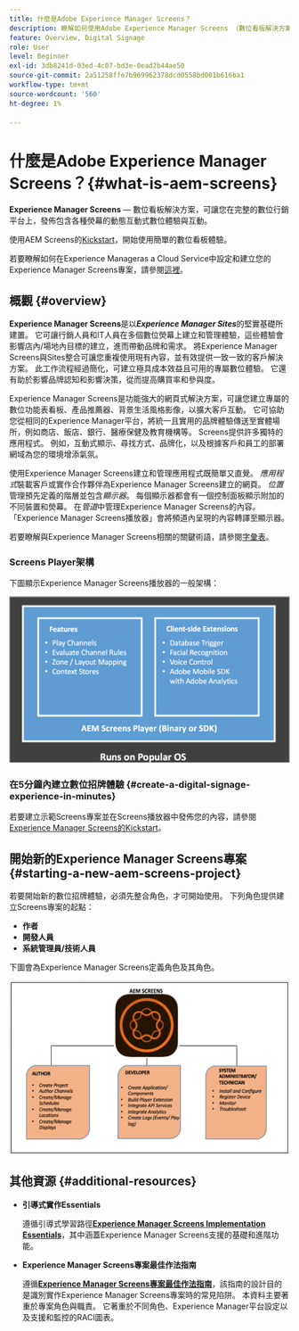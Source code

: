 ```yaml
---
title: 什麼是Adobe Experience Manager Screens？
description: 瞭解如何使用Adobe Experience Manager Screens （數位看板解決方案），其可讓您在完整的數位行銷平台上，發佈涉及不同熒幕型別的動態及互動式數位體驗和互動。
feature: Overview, Digital Signage
role: User
level: Beginner
exl-id: 3db8241d-03ed-4c87-bd3e-0ead2b44ae50
source-git-commit: 2a51258ffe7b969962378dcd0558bd001b616ba1
workflow-type: tm+mt
source-wordcount: '560'
ht-degree: 1%

---
```


# 什麼是Adobe Experience Manager Screens？{#what-is-aem-screens}

**Experience Manager Screens** — 數位看板解決方案，可讓您在完整的數位行銷平台上，發佈包含各種熒幕的動態互動式數位體驗與互動。

使用AEM Screens的[Kickstart](kickstart-for-aem-screens.md)，開始使用簡單的數位看板體驗。

若要瞭解如何在Experience Manageras a Cloud Service中設定和建立您的Experience Manager Screens專案，請參閱[這裡](https://experienceleague.adobe.com/zh-hant/docs/experience-manager-screens/using/about-guide)。

## 概觀 {#overview}

**Experience Manager Screens**&#x200B;是以&#x200B;***Experience Manager Sites***&#x200B;的堅實基礎所建置。 它可讓行銷人員和IT人員在多個數位熒幕上建立和管理體驗，這些體驗會影響店內/場地內目標的建立，進而帶動品牌和需求。 將Experience Manager Screens與Sites整合可讓您重複使用現有內容，並有效提供一致一致的客戶解決方案。 此工作流程經過簡化，可建立極具成本效益且可用的專屬數位體驗。 它還有助於影響品牌認知和影響決策，從而提高購買率和參與度。

Experience Manager Screens是功能強大的網頁式解決方案，可讓您建立專屬的數位功能表看板、產品推薦器、背景生活風格影像，以擴大客戶互動。 它可協助您從相同的Experience Manager平台，將統一且實用的品牌體驗傳送至實體場所，例如商店、飯店、銀行、醫療保健及教育機構等。 Screens提供許多獨特的應用程式。 例如，互動式顯示、尋找方式、品牌化，以及根據客戶和員工的部署網域為您的環境增添氣氛。

使用Experience Manager Screens建立和管理應用程式既簡單又直覺。 *應用程式*&#x200B;裝載客戶或實作合作夥伴為Experience Manager Screens建立的網頁。 *位置*&#x200B;管理預先定義的階層並包含&#x200B;*顯示器*。 每個顯示器都會有一個控制面板顯示附加的不同裝置和熒幕。 在&#x200B;*管道*&#x200B;中管理Experience Manager Screens的內容。 「Experience Manager Screens播放器」會將頻道內呈現的內容轉譯至顯示器。

若要瞭解與Experience Manager Screens相關的關鍵術語，請參閱[字彙表](screens-glossary.md)。

### Screens Player架構

下圖顯示Experience Manager Screens播放器的一般架構：

![chlimage_1-29](assets/chlimage_1-29.png)

### 在5分鐘內建立數位招牌體驗 {#create-a-digital-signage-experience-in-minutes}

若要建立示範Screens專案並在Screens播放器中發佈您的內容，請參閱[Experience Manager Screens的Kickstart](kickstart-for-aem-screens.md)。

## 開始新的Experience Manager Screens專案 {#starting-a-new-aem-screens-project}

若要開始新的數位招牌體驗，必須先整合角色，才可開始使用。 下列角色提供建立Screens專案的起點：

* **作者**
* **開發人員**
* **系統管理員/技術人員**

下圖會為Experience Manager Screens定義角色及其角色。

![chlimage_1-30](assets/chlimage_1-30.png)


## 其他資源 {#additional-resources}

* **引導式實作Essentials**

  遵循引導式學習路徑&#x200B;**[Experience Manager Screens Implementation Essentials](https://experienceleague.adobe.com/zh-hant?launch=AEM-7a)**，其中涵蓋Experience Manager Screens支援的基礎和進階功能。

* **Experience Manager Screens專案最佳作法指南**

  遵循&#x200B;**[Experience Manager Screens專案最佳作法指南](/help/using/about-guide.md)**，該指南的設計目的是識別實作Experience Manager Screens專案時的常見陷阱。 本資料主要著重於專案角色與職責。 它著重於不同角色、Experience Manager平台設定以及支援和監控的RACI圖表。

<!-- DEAD LINK * **New Adobe Customer Support Experience**

   Follow **[Customer One for Enterprise Help](https://docs.adobe.com/content/help/en/customer-one/using/home.htmlhome.html#)** to learn more about Admin Console Support tickets. -->
